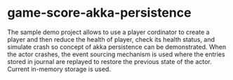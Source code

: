 # game-score-akka-persistence

The sample demo project allows to use a player cordinator to create a player and then reduce the health of player, check its health status, and simulate crash so concept of akka persistence can be demonstrated. When the actor crashes, the event sourcing mechanism is used where the entries stored in journal are replayed to restore the previous state of the actor.  Current in-memory storage is used.
